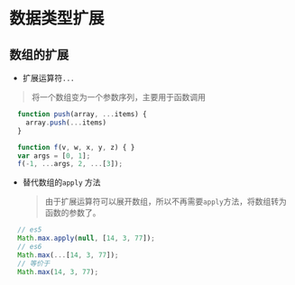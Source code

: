 # 数据类型扩展

## 数组的扩展

  - 扩展运算符`...`

  > 将一个数组变为一个参数序列，主要用于函数调用
  
  ```js
    function push(array, ...items) {
      array.push(...items)
    }

    function f(v, w, x, y, z) { }  
    var args = [0, 1];  
    f(-1, ...args, 2, ...[3]);  
  ```

  - 替代数组的`apply` 方法
    
    > 由于扩展运算符可以展开数组，所以不再需要`apply`方法，将数组转为函数的参数了。
  ```js
    // es5
    Math.max.apply(null, [14, 3, 77]);
    // es6
    Math.max(...[14, 3, 77]);
    // 等价于
    Math.max(14, 3, 77);
  ```
